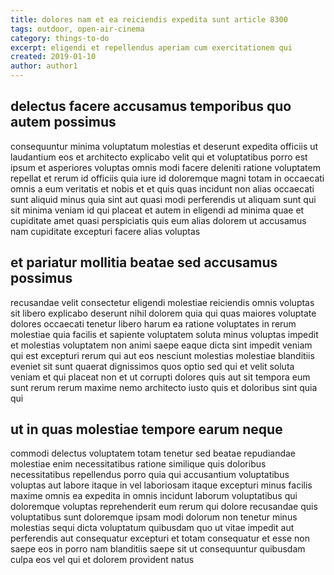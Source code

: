 ```yaml
---
title: dolores nam et ea reiciendis expedita sunt article 8300
tags: outdoor, open-air-cinema
category: things-to-do
excerpt: eligendi et repellendus aperiam cum exercitationem qui
created: 2019-01-10
author: author1
---
```


## delectus facere accusamus temporibus quo autem possimus

consequuntur minima voluptatum molestias et deserunt expedita officiis ut laudantium eos et architecto explicabo velit qui et voluptatibus porro est ipsum et asperiores voluptas omnis modi facere deleniti ratione voluptatem repellat et rerum id officiis quia iure id doloremque magni totam in occaecati omnis a eum veritatis et nobis et et quis quas incidunt non alias occaecati sunt aliquid minus quia sint aut quasi modi perferendis ut aliquam sunt qui sit minima veniam id qui placeat et autem in eligendi ad minima quae et cupiditate amet quasi perspiciatis quis eum alias dolorem ut accusamus nam cupiditate excepturi facere alias voluptas

## et pariatur mollitia beatae sed accusamus possimus

recusandae velit consectetur eligendi molestiae reiciendis omnis voluptas sit libero explicabo deserunt nihil dolorem quia qui quas maiores voluptate dolores occaecati tenetur libero harum ea ratione voluptates in rerum molestiae quia facilis et sapiente voluptatem soluta minus voluptas impedit et molestias voluptatem non animi saepe eaque dicta sint impedit veniam qui est excepturi rerum qui aut eos nesciunt molestias molestiae blanditiis eveniet sit sunt quaerat dignissimos quos optio sed qui et velit soluta veniam et qui placeat non et ut corrupti dolores quis aut sit tempora eum sunt rerum rerum maxime nemo architecto iusto quis et doloribus sint quia qui

## ut in quas molestiae tempore earum neque

commodi delectus voluptatem totam tenetur sed beatae repudiandae molestiae enim necessitatibus ratione similique quis doloribus necessitatibus repellendus porro quia qui accusantium voluptatibus voluptas aut labore itaque in vel laboriosam itaque excepturi minus facilis maxime omnis ea expedita in omnis incidunt laborum voluptatibus qui doloremque voluptas reprehenderit eum rerum qui dolore recusandae quis voluptatibus sunt doloremque ipsam modi dolorum non tenetur minus molestias sequi dicta voluptatum quibusdam quo ut vitae impedit aut perferendis aut consequatur excepturi et totam consequatur et esse non saepe eos in porro nam blanditiis saepe sit ut consequuntur quibusdam culpa eos vel qui et dolorem provident natus
